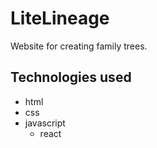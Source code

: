 # LiteLineage
Website for creating family trees.
## Technologies used
* html
* css
* javascript
    * react

